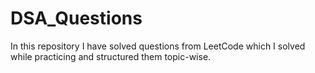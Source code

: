 # DSA_Questions
In this repository I have solved questions from LeetCode which I solved while practicing and structured them topic-wise.
